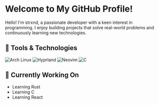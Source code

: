 # Welcome to My GitHub Profile!

Hello! I'm strxnd, a passionate developer with a keen interest in programming. I enjoy building projects that solve real-world problems and continuously learning new technologies.

## 🔧 Tools & Technologies

![Arch Linux](https://img.shields.io/badge/-Arch%20Linux-1793D1?style=flat-square&logo=arch-linux&logoColor=white)
![Hyprland](https://img.shields.io/badge/-Hyprland-000000?style=flat-square&logo=hyprland&logoColor=white)
![Neovim](https://img.shields.io/badge/-Neovim-57A143?style=flat-square&logo=neovim&logoColor=white)
![C](https://img.shields.io/badge/-C-A8B9CC?style=flat-square&logo=c&logoColor=white)

## 🌱 Currently Working On

- Learning Rust
- Learning C
- Learning React
